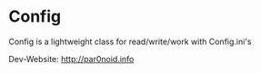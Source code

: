 ﻿# Config
Config is a lightweight class for read/write/work with Config.ini's

Dev-Website: http://par0noid.info